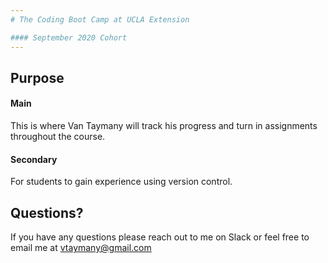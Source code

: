 ```yaml
---
# The Coding Boot Camp at UCLA Extension

#### September 2020 Cohort
---
```


## Purpose

#### Main

This is where Van Taymany will track his progress and turn in assignments throughout the course.

#### Secondary

For students to gain experience using version control.


## Questions?

If you have any questions please reach out to me on Slack or feel free to email me at vtaymany@gmail.com
